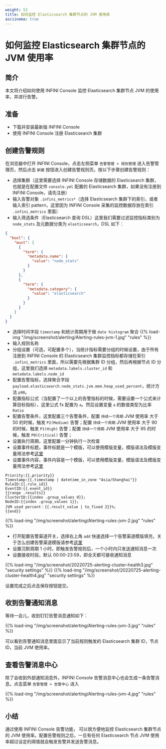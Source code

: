 ```yaml
---
weight: 53
title: 如何监控 Elasticsearch 集群节点的 JVM 使用率
asciinema: true
---
```


# 如何监控 Elasticsearch 集群节点的 JVM 使用率

## 简介

本文将介绍如何使用 INFINI Console 监控 Elasticsearch 集群节点 JVM 的使用率，并进行告警。

## 准备

- 下载并安装最新版 INFINI Console
- 使用 INFINI Console 注册 Elasticsearch 集群

## 创建告警规则

在浏览器中打开 INFINI Console，点击左侧菜单 `告警管理 > 规则管理` 进入告警管理页，然后点击
`新建` 按钮进入创建告警规则页。按以下步骤创建告警规则：

- 选择集群（这里需要选择 INFINI Console 存储数据的 Elasticsearch 集群，也就是在配置文件
  `console.yml` 配置的 Elasticsearch 集群，如果没有注册到 INFINI Console，请先注册）
- 输入告警对象 `.infini_metrics*`（选择 Elasticsearch 集群下的索引，或者输入索引
  pattern，这里因为 INFINI Console 采集的监控数据存放在索引 `.infini_metrics` 里面）
- 输入筛选条件（Elasticsearch 查询 DSL）这里我们需要过滤监控指标类别为
  `node_stats` 及元数据分类为 `elasticsearch`，DSL 如下：

```json
{
  "bool": {
    "must": [
      {
        "term": {
          "metadata.name": {
            "value": "node_stats"
          }
        }
      },
      {
        "term": {
          "metadata.category": {
            "value": "elasticsearch"
          }
        }
      }
    ]
  }
}
```

- 选择时间字段 `timestamp` 和统计周期用于做 `date histogram` 聚合
  {{% load-img "/img/screenshot/alerting/Alerting-rules-jvm-1.jpg" "rules" %}}
- 输入规则名称
- 分组设置（可选，可配置多个），当统计指标需要分组的时候设置，由于所有注册到 INFINI Console
  的 Elasticsearch 集群监控指标都存储在索引 `.infini_metrics` 里面，所以需要先根据集群 ID 分组，然后再根据节点 ID
  分组，这里我们选择 `metadata.labels.cluster_id` 和 `metadata.labels.node_id`
- 配置告警指标，选择聚合字段 `payload.elasticsearch.node_stats.jvm.mem.heap_used_percent`，统计方法 `p90`。
- 配置指标公式（当配置了一个以上的告警指标的时候，需要设置一个公式来计算目标指标），这里公式
  fx 配置为 `a`。然后设置变量 `a` 的数值类型为比率 `Ratio`
- 配置告警条件，这里配置三个告警条件，配置 `持续一个周期` JVM 使用率 大于 50 的时候，触发
  `P2(Medium)` 告警；配置 `持续一个周期` JVM 使用率 大于 90 的时候，触发 `P1(High)`
  告警；配置 `持续一个周期` JVM 使用率 大于 95 的时候，触发 `P0(Critical)` 告警；
- 设置执行周期，这里配置一分钟执行一次检查
- 设置事件标题，事件标题是一个模版，可以使用模版变量，模版语法及模版变量用法参考[这里](../reference/alerting/variables/)
- 设置事件内容，事件内容是一个模版，可以使用模版变量，模版语法及模版变量用法参考[这里](../reference/alerting/variables/)

```aidl
Priority:{{.priority}}
Timestamp:{{.timestamp | datetime_in_zone "Asia/Shanghai"}}
RuleID:{{.rule_id}}
EventID:{{.event_id}}
{{range .results}}
ClusterID:{{index .group_values 0}};
NodeID:{{index .group_values 1}};
JVM used percent：{{.result_value | to_fixed 2}}%;
{{end}}
```

{{% load-img "/img/screenshot/alerting/Alerting-rules-jvm-2.jpg" "rules" %}}

- 打开配置告警渠道开关，选择右上角 `add` 快速选择一个告警渠道模版填充，关于怎么创建告警渠道模版请参考[这里](../reference/alerting/channel/)
- 设置沉默周期 1 小时，即触发告警规则后，一个小时内只发送通知消息一次
- 设置接收时段，默认 00:00-23:59，即全天都可接收通知消息

{{% load-img "/img/screenshot/20220725-alerting-cluster-health3.jpg" "security settings" %}}
{{% load-img "/img/screenshot/20220725-alerting-cluster-health4.jpg" "security settings" %}}

设置完成之后点击保存按钮提交。

## 收到告警通知消息

等待一会儿，收到钉钉告警消息通知如下：

{{% load-img "/img/screenshot/alerting/Alerting-rules-jvm-3.jpg" "rules" %}}

可以看到告警通知消息里面显示了当前规则触发的 Elasticsearch 集群 ID，节点 ID，当前 JVM 使用率。

## 查看告警消息中心

除了会收到外部通知消息外，INFINI Console 告警消息中心也会生成一条告警消息。点击菜单 `告警管理 > 告警中心` 进入

{{% load-img "/img/screenshot/alerting/Alerting-rules-jvm-4.jpg" "rules" %}}

## 小结

通过使用 INFINI Console 告警功能， 可以很方便地监控 Elasticsearch 集群节点的 JVM
使用率。配置告警规则之后，一旦有任何 Elasticsearch 节点 JVM 使用率超过设定的阈值就会触发告警并发送告警消息。
